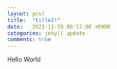 ```yaml
---
layout: post
title:  "title2!"
date:   2021-11-28 00:57:00 +0900
categories: jekyll update
comments: true 
---
```


Hello World
